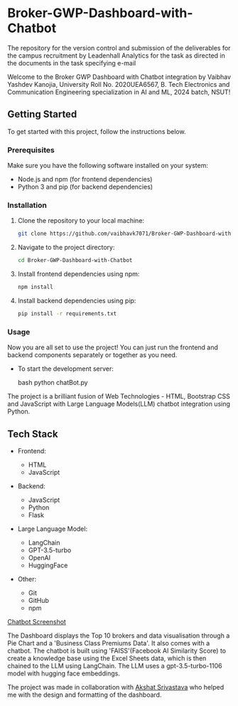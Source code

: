 # Broker-GWP-Dashboard-with-Chatbot
The repository for the version control and submission of the deliverables for the campus recruitment by Leadenhall Analytics for the task as directed in the documents in the task specifying e-mail 

Welcome to the Broker GWP Dashboard with Chatbot integration by Vaibhav Yashdev Kanojia, University Roll No. 2020UEA6567, B. Tech Electronics and Communication Engineering specialization in AI and ML, 2024 batch, NSUT!

## Getting Started

To get started with this project, follow the instructions below.

### Prerequisites

Make sure you have the following software installed on your system:

- Node.js and npm (for frontend dependencies)
- Python 3 and pip (for backend dependencies)

### Installation

1. Clone the repository to your local machine:

    ```bash
    git clone https://github.com/vaibhavk7071/Broker-GWP-Dashboard-with-Chatbot.git
    ```

2. Navigate to the project directory:

    ```bash
    cd Broker-GWP-Dashboard-with-Chatbot
    ```

3. Install frontend dependencies using npm:

    ```bash
    npm install
    ```

4. Install backend dependencies using pip:

    ```bash
    pip install -r requirements.txt
    ```

### Usage

Now you are all set to use the project! You can just run the frontend and backend components separately or together as you need.

- To start the development server:

    bash
    python chatBot.py

The project is a brilliant fusion of Web Technologies - HTML, Bootstrap CSS and JavaScript with Large Language Models(LLM) chatbot integration using Python.
## Tech Stack

- Frontend:
  - HTML
  - JavaScript

- Backend:
  - JavaScript 
  - Python
  - Flask

- Large Language Model:
  - LangChain
  - GPT-3.5-turbo
  - OpenAI
  - HuggingFace

- Other:
  - Git
  - GitHub
  - npm

[Chatbot Screenshot](./screenshots/Home.png)

The Dashboard displays the Top 10 brokers and data visualisation through a Pie Chart and a 'Business Class Premiums Data'. It also comes with a chatbot.
The chatbot is built using 'FAISS'(Facebook AI Similarity Score) to create a knowledge base using the Excel Sheets data, which is then chained to the LLM using LangChain. The LLM uses a gpt-3.5-turbo-1106 model with hugging face embeddings.

The project was made in collaboration with [Akshat Srivastava](https://github.com/Kazekage19) who helped me with the design and formatting of the dashboard.
